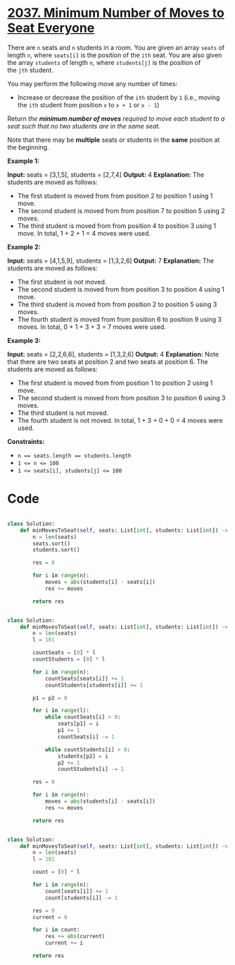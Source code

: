 # [2037. Minimum Number of Moves to Seat Everyone](https://leetcode.com/problems/reverse-prefix-of-word/description/?envType=daily-question&envId=2024-05-01)

There are `n` seats and `n` students in a room. You are given an array `seats` of length `n`, where `seats[i]` is the position of the `ith` seat. You are also given the array `students` of length `n`, where `students[j]` is the position of the `jth` student.

You may perform the following move any number of times:

- Increase or decrease the position of the `ith` student by `1` (i.e., moving the `ith` student from position `x` to `x + 1` or `x - 1`)

Return *the **minimum number of moves** required to move each student to a seat* *such that no two students are in the same seat.*

Note that there may be **multiple** seats or students in the **same** position at the beginning.

**Example 1:**

**Input:** seats = [3,1,5], students = [2,7,4]
**Output:** 4
**Explanation:** The students are moved as follows:

- The first student is moved from from position 2 to position 1 using 1 move.
- The second student is moved from from position 7 to position 5 using 2 moves.
- The third student is moved from from position 4 to position 3 using 1 move.
  In total, 1 + 2 + 1 = 4 moves were used.

**Example 2:**

**Input:** seats = [4,1,5,9], students = [1,3,2,6]
**Output:** 7
**Explanation:** The students are moved as follows:

- The first student is not moved.
- The second student is moved from from position 3 to position 4 using 1 move.
- The third student is moved from from position 2 to position 5 using 3 moves.
- The fourth student is moved from from position 6 to position 9 using 3 moves.
  In total, 0 + 1 + 3 + 3 = 7 moves were used.

**Example 3:**

**Input:** seats = [2,2,6,6], students = [1,3,2,6]
**Output:** 4
**Explanation:** Note that there are two seats at position 2 and two seats at position 6.
The students are moved as follows:

- The first student is moved from from position 1 to position 2 using 1 move.
- The second student is moved from from position 3 to position 6 using 3 moves.
- The third student is not moved.
- The fourth student is not moved.
  In total, 1 + 3 + 0 + 0 = 4 moves were used.

**Constraints:**

- `n == seats.length == students.length`
- `1 <= n <= 100`
- `1 <= seats[i], students[j] <= 100`

# Code

```python

class Solution:
    def minMovesToSeat(self, seats: List[int], students: List[int]) -> int:
        n = len(seats)
        seats.sort()
        students.sort()

        res = 0

        for i in range(n):
            moves = abs(students[i] - seats[i])
            res += moves

        return res

```

```python

class Solution:
    def minMovesToSeat(self, seats: List[int], students: List[int]) -> int:
        n = len(seats)
        l = 101

        countSeats = [0] * l
        countStudents = [0] * l

        for i in range(n):
            countSeats[seats[i]] += 1
            countStudents[students[i]] += 1

        p1 = p2 = 0

        for i in range(l):
            while countSeats[i] > 0:
                seats[p1] = i
                p1 += 1
                countSeats[i] -= 1

            while countStudents[i] > 0:
                students[p2] = i
                p2 += 1
                countStudents[i] -= 1

        res = 0

        for i in range(n):
            moves = abs(students[i] - seats[i])
            res += moves

        return res

```

```py

class Solution:
    def minMovesToSeat(self, seats: List[int], students: List[int]) -> int:
        n = len(seats)
        l = 101

        count = [0] * l

        for i in range(n):
            count[seats[i]] += 1
            count[students[i]] -= 1

        res = 0
        current = 0

        for i in count:
            res += abs(current)
            current += i

        return res

```
